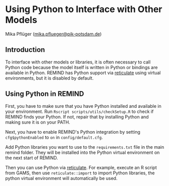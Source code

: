 # Using Python to Interface with Other Models
Mika Pflüger (mika.pflueger@pik-potsdam.de)

## Introduction

To interface with other models or libraries, it is often necessary to call Python code because the model itself is written in Python or bindings are available in Python.
REMIND has Python support via [reticulate](https://rstudio.github.io/reticulate/) using virtual environments, but it is disabled by default.

## Using Python in REMIND

First, you have to make sure that you have Python installed and available in your environment.
Run `Rscript scripts/utils/checkSetup.R` to check if REMIND finds your Python.
If not, repair that by installing Python and making sure it is on your PATH.

Next, you have to enable REMIND's Python integration by setting `cfg$pythonEnabled` to `on` in `config/default.cfg`.

Add Python libraries you want to use to the `requirements.txt` file in the main remind folder.
They will be installed into the Python virtual environment on the next start of REMIND.

Then you can use Python via [reticulate](https://rstudio.github.io/reticulate/).
For example, execute an R script from GAMS, then use `reticulate::import` to import Python libraries, the python virtual environment will automatically be used.
